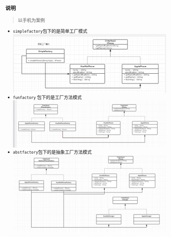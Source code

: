 ### 说明
> 以手机为案例
+ `simplefactory`包下的是简单工厂模式
    ![简单工厂](./uml/QQ截图20190310111605.png)
+ `funfactory` 包下的是工厂方法模式
    ![简单工厂](./uml/QQ截图20190310113013.png)
+ `abstfactory`包下的是抽象工厂方法模式
    ![简单工厂](./uml/QQ截图20190310113613.png)
